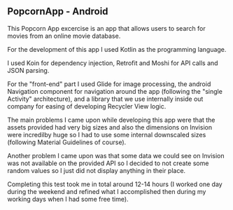 ## __PopcornApp - Android__

This Popcorn App excercise is an app that allows users to search for movies from an online movie database.

For the development of this app I used Kotlin as the programming language.

I used Koin for dependency injection, Retrofit and Moshi for API calls and JSON parsing.

For the "front-end" part I used Glide for image processing, the android Navigation component for navigation around the app (following the "single Activity" architecture), and a library that we use internally inside out company for easing of developing Recycler View logic.

The main problems I came upon while developing this app were that the assets provided had very big sizes and also the dimensions on Invision were incredilby huge so I had to use some internal downscaled sizes (following Material Guidelines of course).

Another problem I came upon was that some data we could see on Invision was not available on the provided API so I decided to not create some random values so I just did not display anything in their place.

Completing this test took me in total around 12-14 hours (I worked one day during the weekend and refined what I accomplished then during my working days when I had some free time).
